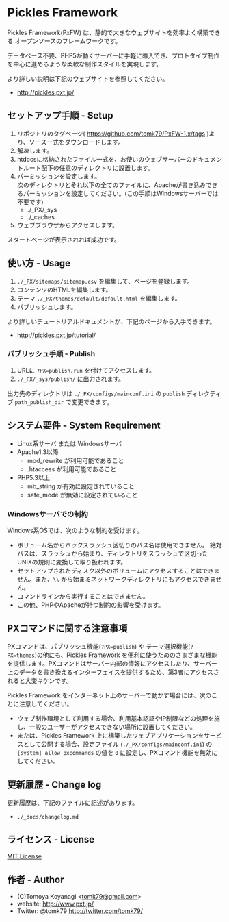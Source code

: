 # Pickles Framework

Pickles Framework(PxFW) は、静的で大きなウェブサイトを効率よく構築できる オープンソースのフレームワークです。

データベース不要、PHP5が動くサーバーに手軽に導入でき、プロトタイプ制作を中心に進めるような柔軟な制作スタイルを実現します。

より詳しい説明は下記のウェブサイトを参照してください。

- <a href="http://pickles.pxt.jp/">http://pickles.pxt.jp/</a>


## セットアップ手順 - Setup

1. リポジトリのタグページ( https://github.com/tomk79/PxFW-1.x/tags )より、ソース一式をダウンロードします。
2. 解凍します。
3. htdocsに格納されたファイル一式を、お使いのウェブサーバーのドキュメントルート配下の任意のディレクトリに設置します。
4. パーミッションを設定します。<br />次のディレクトリとそれ以下の全てのファイルに、Apacheが書き込みできるパーミッションを設定してください。(この手順はWindowsサーバーでは不要です)
    - ./_PX/_sys
    - ./_caches
5. ウェブブラウザからアクセスします。

スタートページが表示されれば成功です。



## 使い方 - Usage

1. `./_PX/sitemaps/sitemap.csv` を編集して、ページを登録します。
2. コンテンツのHTMLを編集します。
3. テーマ `./_PX/themes/default/default.html` を編集します。
4. パブリッシュします。

より詳しいチュートリアルドキュメントが、下記のページから入手できます。

- <a href="http://pickles.pxt.jp/tutorial/">http://pickles.pxt.jp/tutorial/</a>


### パブリッシュ手順 - Publish

1. URLに `?PX=publish.run` を付けてアクセスします。
2. `./_PX/_sys/publish/` に出力されます。

出力先のディレクトリは `./_PX/configs/mainconf.ini` の
`publish` ディレクティブ `path_publish_dir` で変更できます。


## システム要件 - System Requirement

- Linux系サーバ または Windowsサーバ
- Apache1.3以降
    - mod_rewrite が利用可能であること
    - .htaccess が利用可能であること
- PHP5.3以上
    - mb_string が有効に設定されていること
    - safe_mode が無効に設定されていること



### Windowsサーバでの制約

Windows系OSでは、次のような制約を受けます。

- ボリューム名からバックスラッシュ区切りのパス名は使用できません。
絶対パスは、スラッシュから始まり、ディレクトリをスラッシュで区切ったUNIXの規則に変換して取り扱われます。
- セットアップされたディスク以外のボリュームにアクセスすることはできません。また、`\\` から始まるネットワークディレクトリにもアクセスできません。
- コマンドラインから実行することはできません。
- この他、PHPやApacheが持つ制約の影響を受けます。


## PXコマンドに関する注意事項
PXコマンドは、パブリッシュ機能(`?PX=publish`) や テーマ選択機能(`?PX=themes`)の他にも、Pickles Framework を便利に使うためのさまざまな機能を提供します。PXコマンドはサーバー内部の情報にアクセスしたり、サーバー上のデータを書き換えるインターフェイスを提供するため、第3者にアクセスされると大変キケンです。

Pickles Framework をインターネット上のサーバーで動かす場合には、次のことに注意してください。

- ウェブ制作環境として利用する場合、利用基本認証やIP制限などの処理を施し、一般のユーザーがアクセスできない場所に設置してください。
- または、Pickles Framework 上に構築したウェブアプリケーションをサービスとして公開する場合、設定ファイル (`./_PX/configs/mainconf.ini`) の `[system] allow_pxcommands` の値を `0` に設定し、PXコマンド機能を無効にしてください。



## 更新履歴 - Change log

更新履歴は、下記のファイルに記述があります。

- `./_docs/changelog.md`


## ライセンス - License

<a href="http://ja.wikipedia.org/wiki/MIT_License" target="_blank">MIT License</a>


## 作者 - Author

- (C)Tomoya Koyanagi &lt;tomk79@gmail.com&gt;
- website: <a href="http://www.pxt.jp/" target="_blank">http://www.pxt.jp/</a>
- Twitter: @tomk79 <a href="http://twitter.com/tomk79/" target="_blank">http://twitter.com/tomk79/</a>


